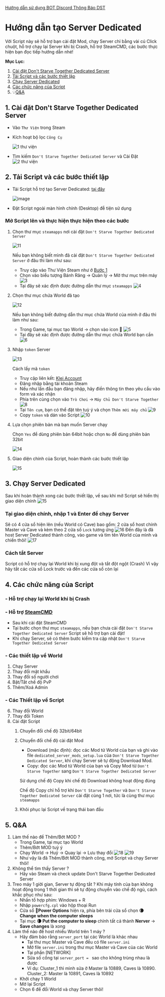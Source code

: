 [Hướng dẫn sử dụng BOT Discord Thông Báo DST](https://discord.gg/m5f6v2NB8W)

# Hướng dẫn tạo Server Dedicated 
Với Script này sẽ hỗ trợ bạn cài đặt Mod, chạy Server chỉ bằng vài cú Click chuột, hỗ trợ chạy lại Server khi bị Crash, hỗ trợ SteamCMD, các bước thực hiện bạn đọc tiếp hướng dẫn nhé!

**Mục Lục:**
1. [Cài đặt Don't Starve Together Dedicated Server](#1-tạo-bot-discord)
2. [Tải Script và các bước thiết lập](#2-cài-đặt-nodejs-và-bot)
3. [Chạy Server Dedicated](#3-chỉnh-sửa-file-botjs-bằng-notepad)
4. [Các chức năng của Script](#4-chạy-bot)
5. 💡[Q&A](#5-cách-sử-dụng-và-lưu-ý)

## 1. Cài đặt Don't Starve Together Dedicated Server
- Vào `Thư Viện` trong Steam
- Kích hoạt bộ lọc `Công Cụ`

  ![1  thư viện](https://user-images.githubusercontent.com/57210639/132952897-fd9231a9-e97b-42d1-99f4-7ea74a72743b.png)
- Tìm kiếm `Don't Starve Together Dedicated Server` và Cài Đặt
  ![2  thư viện](https://user-images.githubusercontent.com/57210639/132952972-43e61c51-196f-4671-8de6-84586cf5cca8.png)

## 2. Tải Script và các bước thiết lập
- Tải Script hỗ trợ tạo Server Dedicated: [tại đây](https://drive.google.com/u/2/uc?id=1RX-tXiFD0J1NAIkMlqxNVvf9jRtfOZyt&export=download)

  ![image](https://user-images.githubusercontent.com/57210639/132953344-ef75dd0a-8660-413e-9a8a-13f2a6888a05.png)
- Đặt Script ngoài màn hình chính (Desktop) đễ tiện sử dụng
### Mở Script lên và thực hiện thực hiện theo các bước
1. Chọn thư mục `steamapps` nơi cài đặt `Don't Starve Together Dedicated Server` 
  
   ![11](https://user-images.githubusercontent.com/57210639/132953557-f6bdf21f-f1ae-4c61-8801-308d0af5cc5e.png)
  
   Nếu bạn không biết mình đã cài đặt `Don't Starve Together Dedicated Server` ở đâu thì làm như sau:
   - Truy cập vào Thư Viện Steam như ở [Bước 1](#1-cài-đặt-dont-starve-together-dedicated-server)
   - Chọn vào biểu tượng Bánh Răng → Quản lý → Mở thư mục trên máy
     ![3](https://user-images.githubusercontent.com/57210639/132953651-56e05dfc-08d0-4336-800e-ce284cb8be98.png)
   - Tại đây sẽ xác định được đường dẫn thư mục `steamapps`
     ![4](https://user-images.githubusercontent.com/57210639/132953655-9e9b1597-f3ff-4e56-973c-b54a0644ebd9.png)
   
2. Chọn thư mục chứa World đã tạo

   ![12](https://user-images.githubusercontent.com/57210639/132953788-53b7cc27-09f3-4a79-9fbf-3043e067d155.png)
   
   Nếu bạn không biết đường dẫn thư mục chứa World của mình ở đâu thì làm như sau:
   - Trong Game, tại mục tạo World → chọn vào icon 📂
     ![5](https://user-images.githubusercontent.com/57210639/132954223-5d22be01-8dc7-49ce-a2fe-b329240e1b39.png)
   - Tại đây sẽ xác định được đường dẫn thư mục chứa World bạn cần
     ![6](https://user-images.githubusercontent.com/57210639/132954252-c9b4ff41-61b5-46d4-ae2b-c95ee39749cd.png)
    
3. Nhập `token` Server
   
   ![13](https://user-images.githubusercontent.com/57210639/132954347-a5abde3d-fc53-4fb8-87be-3cace9c89f2c.png)
  
   Cách lấy mã `token`
   - Truy cập liên kết: [Klei Account](https://accounts.klei.com/account/game/servers?game=DontStarveTogether)
   - Đăng nhập bằng tài khoản Steam
   - Nếu như lần đầu bạn đăng nhập, hãy điền thông tin theo yêu cầu vào form và xác nhận
   - Phía trên cùng chọn vào `Trò Chơi` → `Máy Chủ Don't Starve Together`
     ![8](https://user-images.githubusercontent.com/57210639/132954782-a1d6cf1c-eee1-4756-b02d-d78411354dd1.png)
   - Tại `Tên cụm`, bạn có thể đặt tên tuỳ ý và chọn `Thêm mới máy chủ`
     ![9](https://user-images.githubusercontent.com/57210639/132954834-d797db32-731e-4878-87ab-9e96f24f3ede.png)
   - Copy `token` và dán vào Script
     ![10](https://user-images.githubusercontent.com/57210639/132954856-f9c06116-c65f-483a-9315-190538ca32ae.png)

4. Lựa chọn phiên bản mà bạn muốn Server chạy

   Chọn `Yes` để dùng phiên bản 64bit hoặc chọn `No` để dùng phiên bản 32bit
   
   ![14](https://user-images.githubusercontent.com/57210639/132955090-d0a4a6c7-e58b-4481-8312-a5e5c7fd4917.png)

5. Giao diện chính của Script, hoàn thành các bước thiết lập
   
   ![15](https://user-images.githubusercontent.com/57210639/132955127-62acf94c-4216-45be-838c-ea238f3176e3.png)

## 3. Chạy Server Dedicated
Sau khi hoàn thành xong các bước thiết lập, về sau khi mở Script sẽ hiển thị giao diện chính
![15](https://user-images.githubusercontent.com/57210639/132955127-62acf94c-4216-45be-838c-ea238f3176e3.png)

### Tại giao diện chính, nhập 1 và Enter để chạy Server
Sẽ có 4 cửa sổ hiện lên (nếu World có Cave) bao gồm: 2 cửa sổ host chính Master và Cave và kèm theo 2 cửa sổ `Lock` tương ứng
![16](https://user-images.githubusercontent.com/57210639/132955436-d11feee0-8faf-4ccb-9137-f4fff5572d10.png)
Đến đây là đã host Server Dedicated thành công, vào game và tìm tên World của mình và chiến thôi!
![17](https://user-images.githubusercontent.com/57210639/132955440-78a41eaf-17a0-47d4-a918-b0d7f25a7d2c.png)
### Cách tắt Server
Script có hỗ trợ chạy lại World khi bị xung đột và tắt đột ngột (Crash)
Vì vậy hãy tắt các cửa sổ Lock trước và đến các cửa sổ còn lại
## 4. Các chức năng của Script
### - Hỗ trợ chạy lại World khi bị Crash  
### - Hỗ trợ [SteamCMD](https://developer.valvesoftware.com/wiki/SteamCMD#Windows)
- Sau khi cài đặt SteamCMD
- Tại bước chọn thư mục `steamapps`, nếu bạn chưa cài đặt `Don't Starve Together Dedicated Server` Script sẽ hỗ trợ bạn cài đặt!
- Khi chạy Server, sẽ có thêm bước kiểm tra cập nhật `Don't Starve Together Dedicated Server`
### - Các thiết lập về World
1. Chạy Server
2. Thay đổi mật khẩu
3. Thay đổi số người chơi
4. Bật/Tắt chế độ PvP
5. Thêm/Xoá Admin
### - Các Thiết lập về Script
6. Thay đổi World
7. Thay đổi Token
8. Cài đặt Script
   1. Chuyển đổi chế độ 32bit/64bit
   2. Chuyển đổi chế độ cài đặt Mod
      - Download (mặc định): đọc các Mod từ World của bạn và ghi vào file `dedicated_server_mods_setup.lua` của `Don't Starve Together Dedicated Server`, khi chạy Server sẽ tự động Download Mod.
      - Copy: đọc các Mod từ World của bạn và Copy Mod từ `Don't Starve Together` sang `Don't Starve Together Dedicated Server`
   
      Sử dụng chế độ Copy khi chế độ Download không hoạt động đúng
      
      Chế độ Copy chỉ hỗ trợ khi `Don't Starve Together` và `Don't Starve Together Dedicated Server` cài đặt cùng 1 nơi, tức là cùng thư mục `steamapps`
   9. Khôi phục lại Script về trạng thái ban đầu 
## 5. Q&A
1. Làm thế nào để Thêm/Bớt MOD ?
   - Trong Game, tại mục tạo World
   - Thêm/Bớt MOD tuỳ ý
   - Chạy World → Huỷ -> Quay lại -> Lưu thay đổi
     ![18](https://user-images.githubusercontent.com/57210639/132956783-0291cba7-9fe9-4c29-a603-19cba228822e.png)
     ![19](https://user-images.githubusercontent.com/57210639/132956787-ea94520b-3193-493e-b97d-6c652b10ee47.png)
   - Như vậy là đã Thêm/Bớt MOD thành công, mở Script và chạy Server thôi!
2. Không thể tìm thấy Server ?
   - Hãy vào Steam và check update Don't Starve Togerther Dedicated Server
3. Treo máy 1 giời gian, Server tự động tắt ?
   Khi máy tính của bạn không hoạt động trong 1 thời gian thì sẽ tự động chuyển vào chế độ ngủ, cách khắc phục như sau:
   - Nhấn tổ hợp phím: Windows + R
   - Nhập `powercfg.cpl` vào hộp thoại Run
   - Cửa sổ **🔋Power Options** hiện ra, phía bên trải cửa sổ chọn **🌘 Change when the computer sleeps**
   - Tại mục **🌘 Put the computer to sleep** chỉnh tất cả thành **Nerver** → **Save changes** là xong
4. Làm thế nào để host nhiều World trên 1 máy ?
   - Hãy đảm bảo rằng `server_port` tại các World là khác nhau
     - Tại thư mục Master và Cave đều có file `server.ini`
     - Mở file `server.ini` trong thư mục Master và Cave của các World
     - Tại phần [NETWORK] 
     - Sửa số cổng tại `server_port = ` sao cho không trùng nhau là được 
     - Ví dụ: Cluster_1 thì mình sửa ở Master là 10889, Caves là 10890. Cluster_2: Master là 10891, Caves là 10892
   - Khởi chạy 1 World 
   - Mở lại Script
   - Chọn 6 để đổi World và chạy Server thôi!
